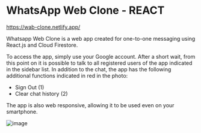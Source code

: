 # WhatsApp Web Clone - REACT

https://wab-clone.netlify.app/

Whatsapp Web Clone is a web app created for one-to-one messaging using React.js and Cloud Firestore. 

To access the app, simply use your Google account. After a short wait, from this point on it is possible to talk to all registered users of the app indicated in the sidebar list.
In addition to the chat, the app has the following additional functions indicated in red in the photo:
- Sign Out (1)
- Clear chat history (2)

The app is also web responsive, allowing it to be used even on your smartphone.

![image](https://user-images.githubusercontent.com/101013229/193299971-be6a6a1b-6e63-4e9f-8675-8d5927020325.png)

